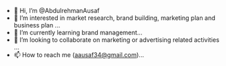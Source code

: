 - 👋 Hi, I’m @AbdulrehmanAusaf
- 👀 I’m interested in market research, brand building, marketing plan and business plan ...
- 🌱 I’m currently learning brand management...
- 💞️ I’m looking to collaborate on marketing or advertising related activities ...
- 📫 How to reach me (aausaf34@gmail.com)...

<!---
AbdulrehmanAusaf/AbdulrehmanAusaf is a ✨ special ✨ repository because its `README.md` (this file) appears on your GitHub profile.
You can click the Preview link to take a look at your changes.
--->
